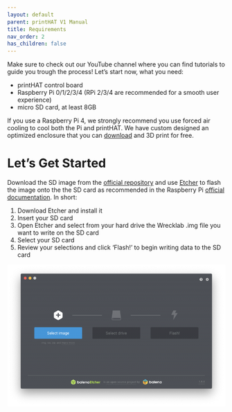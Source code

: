 ```yaml
---
layout: default
parent: printHAT V1 Manual
title: Requirements
nav_order: 2
has_children: false
---
```


Make sure to check out our YouTube channel where you can find tutorials to guide you trough the process! Let’s start now, what you need:

- printHAT control board
- Raspberry Pi 0/1/2/3/4 (RPi 2/3/4 are recommended for a smooth user experience)
- micro SD card, at least 8GB

If you use a Raspberry Pi 4, we strongly recommend you use forced air cooling to cool both the Pi and printHAT. We have custom designed an optimized enclosure that you can [download](https://github.com/wreck-lab/printHAT/tree/master/step/enclosures) and 3D print for free.

# Let’s Get Started
Download the SD image from the [official repository](https://github.com/wreck-lab/printHAT/releases) and use [Etcher](https://www.balena.io/etcher/) to flash the image onto the the SD card as recommended in the Raspberry Pi [official documentation](https://www.raspberrypi.org/documentation/installation/installing-images/). In short:

1. Download Etcher and install it
2. Insert your SD card
3. Open Etcher and select from your hard drive the Wrecklab .img file you want to write on the SD card
4. Select your SD card
5. Review your selections and click ‘Flash!’ to begin writing data to the SD card

![etcher](../assets/img/req_etcher.png)
